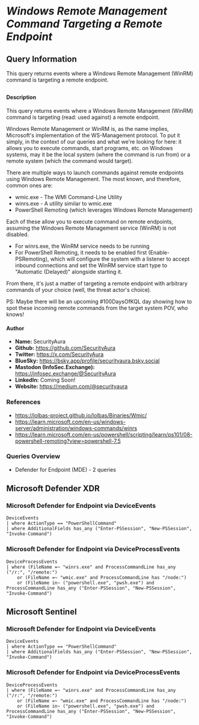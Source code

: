 # *Windows Remote Management Command Targeting a Remote Endpoint*

## Query Information

This query returns events where a Windows Remote Management (WinRM) command is targeting a remote endpoint.

##

#### Description

This query returns events where a Windows Remote Management (WinRM) command is targeting (read: used against) a remote endpoint.

Windows Remote Management or WinRM is, as the name implies, Microsoft's implementation of the WS-Management protocol. To put it simply, in the context of our queries and what we're looking for here: it allows you to execute commands, start programs, etc. on Windows systems, may it be the local system (where the command is run from) or a remote system (which the command would target).

There are multiple ways to launch commands against remote endpoints using Windows Remote Management. The most known, and therefore, common ones are:

- wmic.exe - The WMI Command-Line Utility
- winrs.exe - A utility similar to wmic.exe
- PowerShell Remoting (which leverages Windows Remote Management)

Each of these allow you to execute command on remote endpoints, assuming the Windows Remote Management service (WinRM) is not disabled. 

- For winrs.exe, the WinRM service needs to be running
- For PowerShell Remoting, it needs to be enabled first (Enable-PSRemoting), which will configure the system with a listener to accept inbound connections and set the WinRM service start type to "Automatic (Delayed)" alongside starting it.

From there, it's just a matter of targeting a remote endpoint with arbitrary commands of your choice (well, the threat actor's choice).

PS: Maybe there will be an upcoming #100DaysOfKQL day showing how to spot these incoming remote commands from the target system POV, who knows!

#### Author <Optional>
- **Name:** SecurityAura
- **Github:** https://github.com/SecurityAura
- **Twitter:** https://x.com/SecurityAura
- **BlueSky:** https://bsky.app/profile/securityaura.bsky.social
- **Mastodon (InfoSec.Exchange):** https://infosec.exchange/@SecurityAura
- **LinkedIn:** Coming Soon!
- **Website:** https://medium.com/@securityaura

### References ###

- https://lolbas-project.github.io/lolbas/Binaries/Wmic/
- https://learn.microsoft.com/en-us/windows-server/administration/windows-commands/winrs
- https://learn.microsoft.com/en-us/powershell/scripting/learn/ps101/08-powershell-remoting?view=powershell-7.5

### Queries Overview ###

- Defender for Endpoint (MDE) - 2 queries

## Microsoft Defender XDR ##
### Microsoft Defender for Endpoint via DeviceEvents ###
```KQL
DeviceEvents
| where ActionType == "PowerShellCommand"
| where AdditionalFields has_any ("Enter-PSSession", "New-PSSession", "Invoke-Command")
```
### Microsoft Defender for Endpoint via DeviceProcessEvents ###
```KQL
DeviceProcessEvents
| where (FileName =~ "winrs.exe" and ProcessCommandLine has_any ("/r:", "/remote:")
    or (FileName =~ "wmic.exe" and ProcessCommandLine has "/node:")
    or (FileName in~ ("powershell.exe", "pwsh.exe") and ProcessCommandLine has_any ("Enter-PSSession", "New-PSSession", "Invoke-Command")
```
## Microsoft Sentinel ##
### Microsoft Defender for Endpoint via DeviceEvents ###
```KQL
DeviceEvents
| where ActionType == "PowerShellCommand"
| where AdditionalFields has_any ("Enter-PSSession", "New-PSSession", "Invoke-Command")
```
### Microsoft Defender for Endpoint via DeviceProcessEvents ###
```KQL
DeviceProcessEvents
| where (FileName =~ "winrs.exe" and ProcessCommandLine has_any ("/r:", "/remote:")
    or (FileName =~ "wmic.exe" and ProcessCommandLine has "/node:")
    or (FileName in~ ("powershell.exe", "pwsh.exe") and ProcessCommandLine has_any ("Enter-PSSession", "New-PSSession", "Invoke-Command")
```
